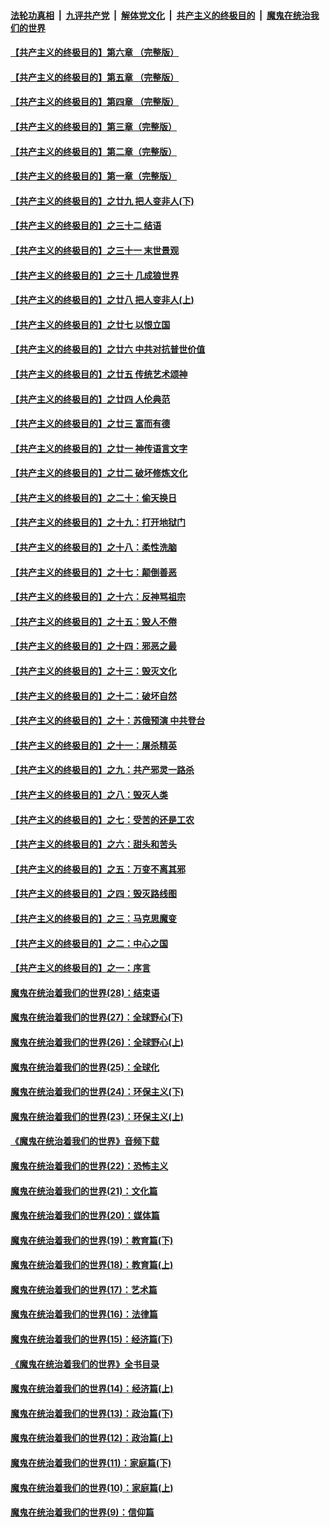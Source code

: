####  [法轮功真相](../../../../basic/blob/master/README.md?t=07111031) &nbsp;|&nbsp; [九评共产党](../../../../9ping.md/blob/master/README.md?t=07111031) &nbsp;|&nbsp; [解体党文化](../../../../jtdwh.md/blob/master/README.md?t=07111031)  &nbsp;|&nbsp; [共产主义的终极目的](../../../../gczydzjmd.md/blob/master/README.md?t=07111031) &nbsp;|&nbsp; [魔鬼在统治我们的世界](../../../../mgztzwmdsj.md/blob/master/README.md?t=07111031) 

#### [【共产主义的终极目的】第六章 （完整版）](../pages/nsc422/n11428913.md?t=07111031) 

#### [【共产主义的终极目的】第五章 （完整版）](../pages/nsc422/n11428912.md?t=07111031) 

#### [【共产主义的终极目的】第四章 （完整版）](../pages/nsc422/n11428907.md?t=07111031) 

#### [【共产主义的终极目的】第三章（完整版）](../pages/nsc422/n11428848.md?t=07111031) 

#### [【共产主义的终极目的】第二章（完整版）](../pages/nsc422/n11428831.md?t=07111031) 

#### [【共产主义的终极目的】第一章（完整版）](../pages/nsc422/n11417651.md?t=07111031) 

#### [【共产主义的终极目的】之廿九 把人变非人(下)](../pages/nsc422/n11344140.md?t=07111031) 

#### [【共产主义的终极目的】之三十二 结语](../pages/nsc422/n11360535.md?t=07111031) 

#### [【共产主义的终极目的】之三十一 末世景观](../pages/nsc422/n11351129.md?t=07111031) 

#### [【共产主义的终极目的】之三十 几成狼世界](../pages/nsc422/n11348280.md?t=07111031) 

#### [【共产主义的终极目的】之廿八 把人变非人(上)](../pages/nsc422/n11340492.md?t=07111031) 

#### [【共产主义的终极目的】之廿七 以恨立国](../pages/nsc422/n11336944.md?t=07111031) 

#### [【共产主义的终极目的】之廿六 中共对抗普世价值](../pages/nsc422/n11324785.md?t=07111031) 

#### [【共产主义的终极目的】之廿五 传统艺术颂神](../pages/nsc422/n11296396.md?t=07111031) 

#### [【共产主义的终极目的】之廿四 人伦典范](../pages/nsc422/n11296397.md?t=07111031) 

#### [【共产主义的终极目的】之廿三 富而有德](../pages/nsc422/n11283598.md?t=07111031) 

#### [【共产主义的终极目的】之廿一 神传语言文字](../pages/nsc422/n11263265.md?t=07111031) 

#### [【共产主义的终极目的】之廿二 破坏修炼文化](../pages/nsc422/n11245728.md?t=07111031) 

#### [【共产主义的终极目的】之二十：偷天换日](../pages/nsc422/n11238846.md?t=07111031) 

#### [【共产主义的终极目的】之十九：打开地狱门](../pages/nsc422/n11206376.md?t=07111031) 

#### [【共产主义的终极目的】之十八：柔性洗脑](../pages/nsc422/n11199994.md?t=07111031) 

#### [【共产主义的终极目的】之十七：颠倒善恶](../pages/nsc422/n11179782.md?t=07111031) 

#### [【共产主义的终极目的】之十六：反神骂祖宗](../pages/nsc422/n11166798.md?t=07111031) 

#### [【共产主义的终极目的】之十五：毁人不倦](../pages/nsc422/n11166792.md?t=07111031) 

#### [【共产主义的终极目的】之十四：邪恶之最](../pages/nsc422/n11150249.md?t=07111031) 

#### [【共产主义的终极目的】之十三：毁灭文化](../pages/nsc422/n11135227.md?t=07111031) 

#### [【共产主义的终极目的】之十二：破坏自然](../pages/nsc422/n11135214.md?t=07111031) 

#### [【共产主义的终极目的】之十：苏俄预演 中共登台](../pages/nsc422/n11118424.md?t=07111031) 

#### [【共产主义的终极目的】之十一：屠杀精英](../pages/nsc422/n11118442.md?t=07111031) 

#### [【共产主义的终极目的】之九：共产邪灵一路杀](../pages/nsc422/n11114139.md?t=07111031) 

#### [【共产主义的终极目的】之八：毁灭人类](../pages/nsc422/n11108503.md?t=07111031) 

#### [【共产主义的终极目的】之七：受苦的还是工农](../pages/nsc422/n11101809.md?t=07111031) 

#### [【共产主义的终极目的】之六：甜头和苦头](../pages/nsc422/n11096971.md?t=07111031) 

#### [【共产主义的终极目的】之五：万变不离其邪](../pages/nsc422/n11091285.md?t=07111031) 

#### [【共产主义的终极目的】之四：毁灭路线图](../pages/nsc422/n11086284.md?t=07111031) 

#### [【共产主义的终极目的】之三：马克思魔变](../pages/nsc422/n11061941.md?t=07111031) 

#### [【共产主义的终极目的】之二：中心之国](../pages/nsc422/n11047728.md?t=07111031) 

#### [【共产主义的终极目的】之一：序言](../pages/nsc422/n11086077.md?t=07111031) 

#### [魔鬼在统治着我们的世界(28)：结束语](../pages/nsc422/n10936246.md?t=07111031) 

#### [魔鬼在统治着我们的世界(27)：全球野心(下)](../pages/nsc422/n10928319.md?t=07111031) 

#### [魔鬼在统治着我们的世界(26)：全球野心(上)](../pages/nsc422/n10900318.md?t=07111031) 

#### [魔鬼在统治着我们的世界(25)：全球化](../pages/nsc422/n10788205.md?t=07111031) 

#### [魔鬼在统治着我们的世界(24)：环保主义(下)](../pages/nsc422/n10695307.md?t=07111031) 

#### [魔鬼在统治着我们的世界(23)：环保主义(上)](../pages/nsc422/n10688613.md?t=07111031) 

#### [《魔鬼在统治着我们的世界》音频下载](../pages/nsc422/n10635553.md?t=07111031) 

#### [魔鬼在统治着我们的世界(22)：恐怖主义](../pages/nsc422/n10614727.md?t=07111031) 

#### [魔鬼在统治着我们的世界(21)：文化篇](../pages/nsc422/n10597706.md?t=07111031) 

#### [魔鬼在统治着我们的世界(20)：媒体篇](../pages/nsc422/n10586579.md?t=07111031) 

#### [魔鬼在统治着我们的世界(19)：教育篇(下)](../pages/nsc422/n10564808.md?t=07111031) 

#### [魔鬼在统治着我们的世界(18)：教育篇(上)](../pages/nsc422/n10526970.md?t=07111031) 

#### [魔鬼在统治着我们的世界(17)：艺术篇](../pages/nsc422/n10499093.md?t=07111031) 

#### [魔鬼在统治着我们的世界(16)：法律篇](../pages/nsc422/n10485969.md?t=07111031) 

#### [魔鬼在统治着我们的世界(15)：经济篇(下)](../pages/nsc422/n10469975.md?t=07111031) 

#### [《魔鬼在统治着我们的世界》全书目录](../pages/nsc422/n10464261.md?t=07111031) 

#### [魔鬼在统治着我们的世界(14)：经济篇(上)](../pages/nsc422/n10457370.md?t=07111031) 

#### [魔鬼在统治着我们的世界(13)：政治篇(下)](../pages/nsc422/n10448270.md?t=07111031) 

#### [魔鬼在统治着我们的世界(12)：政治篇(上)](../pages/nsc422/n10444576.md?t=07111031) 

#### [魔鬼在统治着我们的世界(11)：家庭篇(下)](../pages/nsc422/n10440961.md?t=07111031) 

#### [魔鬼在统治着我们的世界(10)：家庭篇(上)](../pages/nsc422/n10435448.md?t=07111031) 

#### [魔鬼在统治着我们的世界(9)：信仰篇](../pages/nsc422/n10432159.md?t=07111031) 

